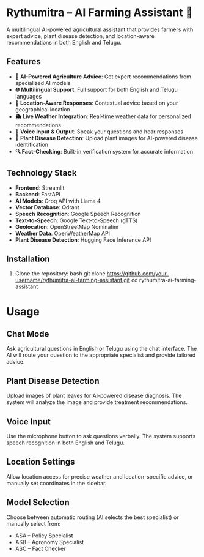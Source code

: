 # Rythumitra – AI Farming Assistant 🌾

A multilingual AI-powered agricultural assistant that provides farmers with expert advice, plant disease detection, and location-aware recommendations in both English and Telugu.

## Features

- **🤖 AI-Powered Agriculture Advice**: Get expert recommendations from specialized AI models
- **🌐 Multilingual Support**: Full support for both English and Telugu languages
- **📍 Location-Aware Responses**: Contextual advice based on your geographical location
- **🌦️ Live Weather Integration**: Real-time weather data for personalized recommendations
- **🎤 Voice Input & Output**: Speak your questions and hear responses
- **🌿 Plant Disease Detection**: Upload plant images for AI-powered disease identification
- **🔍 Fact-Checking**: Built-in verification system for accurate information

## Technology Stack

- **Frontend**: Streamlit
- **Backend**: FastAPI
- **AI Models**: Groq API with Llama 4
- **Vector Database**: Qdrant
- **Speech Recognition**: Google Speech Recognition
- **Text-to-Speech**: Google Text-to-Speech (gTTS)
- **Geolocation**: OpenStreetMap Nominatim
- **Weather Data**: OpenWeatherMap API
- **Plant Disease Detection**: Hugging Face Inference API

## Installation

1. Clone the repository:
bash
git clone https://github.com/your-username/rythumitra-ai-farming-assistant.git
cd rythumitra-ai-farming-assistant

# Usage

## Chat Mode
Ask agricultural questions in English or Telugu using the chat interface. The AI will route your question to the appropriate specialist and provide tailored advice.

## Plant Disease Detection
Upload images of plant leaves for AI-powered disease diagnosis. The system will analyze the image and provide treatment recommendations.

## Voice Input
Use the microphone button to ask questions verbally. The system supports speech recognition in both English and Telugu.

## Location Settings
Allow location access for precise weather and location-specific advice, or manually set coordinates in the sidebar.

## Model Selection
Choose between automatic routing (AI selects the best specialist) or manually select from:
- ASA – Policy Specialist
- ASB – Agronomy Specialist  
- ASC – Fact Checker

